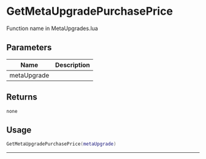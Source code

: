 # GetMetaUpgradePurchasePrice

Function name in MetaUpgrades.lua

## Parameters

| Name        | Description |
| ----------- | ----------- |
| metaUpgrade |             |

## Returns

`none`

## Usage

```lua
GetMetaUpgradePurchasePrice(metaUpgrade)
```

---
